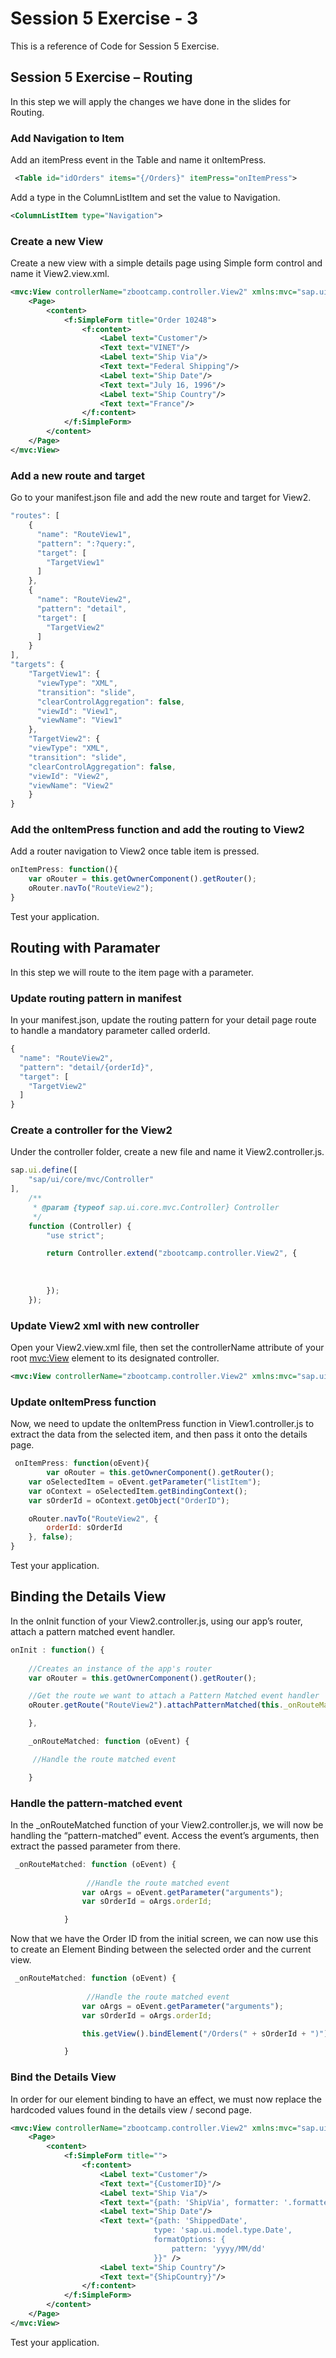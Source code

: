 # Session 5 Exercise - 3
This is a reference of Code for Session 5 Exercise.

## Session 5 Exercise – Routing
In this step we will apply the changes we have done in the slides for Routing.

### Add Navigation to Item
Add an itemPress event in the Table and name it onItemPress.

```xml
 <Table id="idOrders" items="{/Orders}" itemPress="onItemPress">
```

Add a type in the ColumnListItem and set the value to Navigation.
```xml
<ColumnListItem type="Navigation">
```

### Create a new View 
Create a new view with a simple details page using Simple form control and name it View2.view.xml.

```xml
<mvc:View controllerName="zbootcamp.controller.View2" xmlns:mvc="sap.ui.core.mvc" displayBlock="true" xmlns="sap.m" xmlns:f="sap.ui.layout.form">
	<Page>
		<content>
			<f:SimpleForm title="Order 10248">
				<f:content>
					<Label text="Customer"/>
					<Text text="VINET"/>
					<Label text="Ship Via"/>
					<Text text="Federal Shipping"/>
					<Label text="Ship Date"/>
					<Text text="July 16, 1996"/>
					<Label text="Ship Country"/>
					<Text text="France"/>
				</f:content>
			</f:SimpleForm>
		</content>
	</Page>
</mvc:View>
```

### Add a new route and target
Go to your manifest.json file and add the new route and target for View2.

```js
"routes": [
	{
	  "name": "RouteView1",
	  "pattern": ":?query:",
	  "target": [
	    "TargetView1"
	  ]
	},
	{
	  "name": "RouteView2",
	  "pattern": "detail",
	  "target": [
	    "TargetView2"
	  ]
	}
],
"targets": {
	"TargetView1": {
	  "viewType": "XML",
	  "transition": "slide",
	  "clearControlAggregation": false,
	  "viewId": "View1",
	  "viewName": "View1"
	},
	"TargetView2": {
	"viewType": "XML",
	"transition": "slide",
	"clearControlAggregation": false,
	"viewId": "View2",
	"viewName": "View2"
	}
}
```
### Add the onItemPress function and add the routing to View2
Add a router navigation to View2 once table item is pressed.
```js
onItemPress: function(){
	var oRouter = this.getOwnerComponent().getRouter();
	oRouter.navTo("RouteView2");
}
```

Test your application.


## Routing with Paramater
In this step we will route to the item page with a parameter. 

### Update routing pattern in manifest
In your manifest.json, update the routing pattern for your detail page route to handle a mandatory parameter called orderId.

```js
{
  "name": "RouteView2",
  "pattern": "detail/{orderId}",
  "target": [
    "TargetView2"
  ]
}
```

### Create a controller for the View2
Under the controller folder, create a new file and name it View2.controller.js.

```js
sap.ui.define([
    "sap/ui/core/mvc/Controller"
],
    /**
     * @param {typeof sap.ui.core.mvc.Controller} Controller
     */
    function (Controller) {
        "use strict";

        return Controller.extend("zbootcamp.controller.View2", {
            
            
           
        });
    });

```

### Update View2 xml with new controller
Open your View2.view.xml file, then set the controllerName attribute of your root <mvc:View> element to its designated controller.

```xml
<mvc:View controllerName="zbootcamp.controller.View2" xmlns:mvc="sap.ui.core.mvc" displayBlock="true" xmlns="sap.m" xmlns:f="sap.ui.layout.form">
```

### Update onItemPress function
Now, we need to update the onItemPress function in View1.controller.js to extract the data from the selected item, and then pass it onto the details page.

```js
 onItemPress: function(oEvent){
    	var oRouter = this.getOwnerComponent().getRouter();
	var oSelectedItem = oEvent.getParameter("listItem");
	var oContext = oSelectedItem.getBindingContext();
	var sOrderId = oContext.getObject("OrderID");

	oRouter.navTo("RouteView2", {
	    orderId: sOrderId
	}, false);
}
```
Test your application.

## Binding the Details View
In the onInit function of your View2.controller.js, using our app’s router, attach a pattern matched event handler. 

```js
onInit : function() {
            
	//Creates an instance of the app's router
	var oRouter = this.getOwnerComponent().getRouter();

	//Get the route we want to attach a Pattern Matched event handler
	oRouter.getRoute("RouteView2").attachPatternMatched(this._onRouteMatched, this);

    },

    _onRouteMatched: function (oEvent) {

	 //Handle the route matched event

    }
```
### Handle the pattern-matched event
In the _onRouteMatched function of your View2.controller.js, we will now be handling the “pattern-matched” event. Access the event’s arguments, then extract the passed parameter from there.

```js
 _onRouteMatched: function (oEvent) {
                
                 //Handle the route matched event
                var oArgs = oEvent.getParameter("arguments");
                var sOrderId = oArgs.orderId;

            }
```

Now that we have the Order ID from the initial screen, we can now use this to create an Element Binding between the selected order and the current view.
```js
 _onRouteMatched: function (oEvent) {
                
                 //Handle the route matched event
                var oArgs = oEvent.getParameter("arguments");
                var sOrderId = oArgs.orderId;

                this.getView().bindElement("/Orders(" + sOrderId + ")");

            }
```
### Bind the Details View
In order for our element binding to have an effect, we must now replace the hardcoded values found in the details view / second page.
```xml
<mvc:View controllerName="zbootcamp.controller.View2" xmlns:mvc="sap.ui.core.mvc" displayBlock="true" xmlns="sap.m" xmlns:f="sap.ui.layout.form">
	<Page>
		<content>
			<f:SimpleForm title="">
				<f:content>
					<Label text="Customer"/>
					<Text text="{CustomerID}"/>
					<Label text="Ship Via"/>
					<Text text="{path: 'ShipVia', formatter: '.formatter.getShipperName'}"/>
					<Label text="Ship Date"/>
					<Text text="{path: 'ShippedDate', 
                                type: 'sap.ui.model.type.Date',
                                formatOptions: {
                                    pattern: 'yyyy/MM/dd'
                                }}" />
					<Label text="Ship Country"/>
					<Text text="{ShipCountry}"/>
				</f:content>
			</f:SimpleForm>
		</content>
	</Page>
</mvc:View>
```

Test your application.




